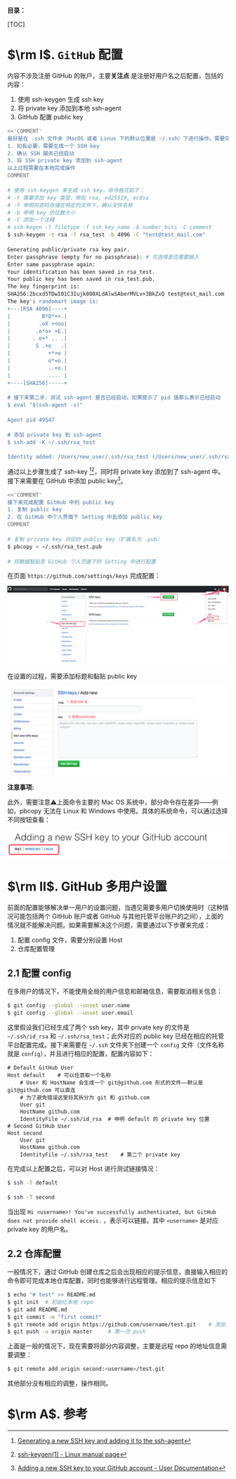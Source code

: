 **目录：**

[TOC]

# $\rm I$. `GitHub` 配置

内容不涉及注册 GitHub 的账户，主要**关注点** 是注册好用户名之后配置，包括的内容：

1. 使用 ssh-keygen 生成 ssh key
2. 将 private key 添加到本地 ssh-agent
3. GitHub 配置 public key 

```bash
<<'COMMENT'
最好是在 .ssh 文件夹（MacOS 或者 Linux 下的默认位置是 ~/.ssh）下进行操作。需要完成的操作如下：
1. 如有必要，需要生成一个 SSH key
2. 确认 SSH 服务已经启动
3. 将 SSH private key 添加到 ssh-agent
以上过程需要在本地完成操作
COMMENT

# 使用 ssh-keygen 来生成 ssh key，命令格式如下：
# -t 需要添加 key 类型，例如 rsa, ed25519, ecdsa
# -f 申明将密码存储在特定的文件下，确认文件名称
# -b 申明 key 的位数大小
# -C 添加一个注释
# ssh-kegen -t filetype -f ssh_key_name -b number_bits -C comment
$ ssh-keygen -t rsa -f rsa_test -b 4096 -C "test@test_mail.com"

Generating public/private rsa key pair.
Enter passphrase (empty for no passphrase): # 可选择是否需要输入
Enter same passphrase again:
Your identification has been saved in rsa_test.
Your public key has been saved in rsa_test.pub.
The key fingerprint is:
SHA256:2bcxd5TDwI01C3Iujk080XLdAlwSAberMVLv+3BkZxQ test@test_mail.com
The key's randomart image is:
+---[RSA 4096]----+
|          B*O*++.|
|         .oX ++oo|
|        .o*o+ +E.|
|       . o+* .. .|
|        S .+o   .|
|            +*+o |
|            o*=o.|
|            ..+o.|
|            .... |
+----[SHA256]-----+

# 接下来第二步，测试 ssh-agent 是否已经启动。如果提示了 pid 值那么表示已经启动
$ eval "$(ssh-agent -s)"

Agent pid 49547

# 添加 private key 到 ssh-agent
$ ssh-add -K ~/.ssh/rsa_test

Identity added: /Users/new_user/.ssh/rsa_test (/Users/new_user/.ssh/rsa_test)
```

通过以上步骤生成了 ssh-key [^1][^2]，同时将 private key 添加到了 ssh-agent 中。接下来需要在 GitHub 中添加 public key[^3]。

```bash
<<'COMMENT'
接下来完成配置 GitHub 中的 public key
1. 复制 public key
2. 在 GitHub 中个人界面下 Setting 中去添加 public key
COMMENT

# 复制 private key 对应的 public key（扩展名为 .pub）
$ pbcopy < ~/.ssh/rsa_test.pub

# 将数据黏贴至 GitHub 个人页面下的 Setting 中进行配置
```

在页面 `https://github.com/settings/keys` 完成配置：

![image-20181211170149496](../img/github_setting.png)

在设置的过程，需要添加标题和黏贴 public key

![image-20181211170604883](../img/public_key.png)

**注意事项:**

此外，需要注意⚠️上面命令主要的 Mac OS 系统中，部分命令存在差异——例如，pbcopy 无法在 Linux 和 Windows 中使用。具体的系统命令，可以通过选择不同按钮查看：

![image-20181211173031572](../img/system_command.png)

# $\rm II$. GitHub 多用户设置

前面的配置能够解决单一用户的设置问题，当遇见需要多用户切换使用时（这种情况可能包括两个 GitHub 账户或者 GitHub 与其他托管平台账户的之间），上面的情况就不能解决问题。如果需要解决这个问题，需要通过以下步骤来完成：

1. 配置 config 文件，需要分别设置 Host
2. 仓库配置管理

## 2.1 配置 config

在多用户的情况下，不能使用全局的用户信息和邮箱信息，需要取消相关信息：

```bash
$ git config --global --unset user.name
$ git config --global --unset user.email
```

这里假设我们已经生成了两个 ssh key，其中 private key 的文件是 `~/.ssh/id_rsa` 和 `~/.ssh/rsa_test`；此外对应的 public key 已经在相应的托管平台配置完成。接下来需要在 `~/.ssh` 文件夹下创建一个 `config` 文件（文件名称就是 `config`），并且进行相应的配置，配置内容如下：

```text
# Default GitHub User
Host default	# 可以任意取一个名称
	# User 和 HostName 会生成一个 git@github.com 形式的文件——默认是 git@github.com 可以直连
	# 为了避免错误这里将其拆分为 git 和 github.com
	User git
    HostName github.com
    IdentityFile ~/.ssh/id_rsa	# 申明 default 的 private key 位置
# Second GitHub User
Host second
    User git
    HostName github.com
    IdentityFile ~/.ssh/rsa_test	# 第二个 private key
```

在完成以上配置之后，可以对 Host 进行测试链接情况：

```bash
$ ssh -T default

$ ssh -T second
```

当出现 `Hi <username>! You've successfully authenticated, but GitHub does not provide shell access.` ，表示可以链接。其中 `<username>` 是对应 private key 的用户名。

## 2.2 仓库配置

一般情况下，通过 GitHub 创建仓库之后会出现相应的提示信息，直接输入相应的命令即可完成本地仓库配置，同时也能够进行远程管理。相应的提示信息如下

```bash
$ echo "# test" >> README.md
$ git init	# 初始化本地 repo
$ git add README.md
$ git commit -m "first commit"
$ git remote add origin https://github.com/username/test.git	# 添加 remote
$ git push -u origin master		# 第一次 push
```

上面是一般的情况下，现在需要将部分内容调整，主要是远程 repo 的地址信息需要调整：

```bash
$ git remote add origin second:<username>/test.git
```

其他部分没有相应的调整，操作相同。



# $\rm A$. 参考

[^1]: [Generating a new SSH key and adding it to the ssh-agent](https://help.github.com/articles/generating-a-new-ssh-key-and-adding-it-to-the-ssh-agent/#adding-your-ssh-key-to-the-ssh-agent)   
[^2]: [ssh-keygen(1) - Linux manual page](http://man7.org/linux/man-pages/man1/ssh-keygen.1.html)   
[^3]: [Adding a new SSH key to your GitHub account - User Documentation](https://help.github.com/articles/adding-a-new-ssh-key-to-your-github-account/)  
[^4]: [Mac下配置多个Git账户 ](https://segmentfault.com/a/1190000016269686) 